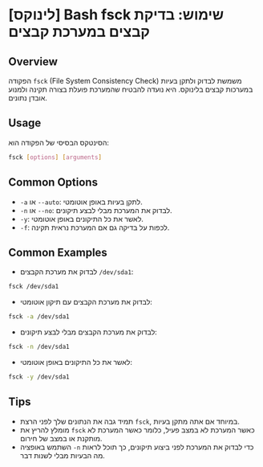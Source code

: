 # [לינוקס] Bash fsck שימוש: בדיקת קבצים במערכת קבצים

## Overview
הפקודה `fsck` (File System Consistency Check) משמשת לבדוק ולתקן בעיות במערכות קבצים בלינוקס. היא נועדה להבטיח שהמערכת פועלת בצורה תקינה ולמנוע אובדן נתונים.

## Usage
הסינטקס הבסיסי של הפקודה הוא:
```bash
fsck [options] [arguments]
```

## Common Options
- `-a` או `--auto`: לתקן בעיות באופן אוטומטי.
- `-n` או `--no`: לבדוק את המערכת מבלי לבצע תיקונים.
- `-y`: לאשר את כל התיקונים באופן אוטומטי.
- `-f`: לכפות על בדיקה גם אם המערכת נראית תקינה.

## Common Examples
- לבדוק את מערכת הקבצים `/dev/sda1`:
```bash
fsck /dev/sda1
```

- לבדוק את מערכת הקבצים עם תיקון אוטומטי:
```bash
fsck -a /dev/sda1
```

- לבדוק את מערכת הקבצים מבלי לבצע תיקונים:
```bash
fsck -n /dev/sda1
```

- לאשר את כל התיקונים באופן אוטומטי:
```bash
fsck -y /dev/sda1
```

## Tips
- תמיד גבה את הנתונים שלך לפני הרצת `fsck`, במיוחד אם אתה מתקן בעיות.
- מומלץ להריץ את `fsck` כאשר המערכת לא במצב פעיל, כלומר כאשר המערכת לא מותקנת או במצב של חירום.
- השתמש באופציה `-n` כדי לבדוק את המערכת לפני ביצוע תיקונים, כך תוכל לראות מה הבעיות מבלי לשנות דבר.